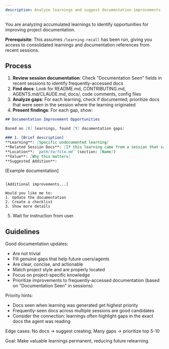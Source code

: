 ```yaml
---
description: Analyze learnings and suggest documentation improvements
---
```


You are analyzing accumulated learnings to identify opportunities for improving project documentation.

**Prerequisite**: This assumes `/learning-recall` has been run, giving you access to consolidated learnings and documentation references from recent sessions.

## Process

1. **Review session documentation**: Check "Documentation Seen" fields in recent sessions to identify frequently-accessed docs
2. **Find docs**: Look for README.md, CONTRIBUTING.md, AGENTS.md/CLAUDE.md, docs/, code comments, config files
3. **Analyze gaps**: For each learning, check if documented; prioritize docs that were seen in the session where the learning originated
4. **Present findings**: For each gap, show:

```markdown
## Documentation Improvement Opportunities

Based on [X] learnings, found [Y] documentation gaps:

### 1. [Brief description]
**Learning**: [Specific undocumented learning]
**Related Session Docs**: [If this learning came from a session that saw specific docs]
**Location**: `path/to/file.md` (section: [Name])
**Value**: [Why this matters]
**Suggested Addition**:
```

[Example documentation]

```

[Additional improvements...]

Would you like me to:
1. Update the documentation
2. Create a checklist
3. Show more details
```

5. Wait for instruction from user.

## Guidelines

Good documentation updates:

- Are not trivial
- Fill genuine gaps that help future users/agents
- Are clear, concise, and actionable
- Match project style and are properly located
- Focus on project-specific knowledge
- Prioritize improvements to frequently-accessed documentation (based on "Documentation Seen" in sessions)

Priority hints:

- Docs seen when learning was generated get highest priority
- Frequently-seen docs across multiple sessions are good candidates
- Consider the connection: learnings often highlight gaps in the exact docs the agent was reading

Edge cases: No docs → suggest creating; Many gaps → prioritize top 5-10

Goal: Make valuable learnings permanent, reducing future relearning.
